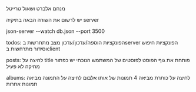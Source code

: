 מנחם אלברט ושאול טרייטל

יש לרשום את השורה הבאה בתיקיה server

json-server --watch db.json --port 3500

todos:
הפונקציות הוספה/עדכון/עדכון מצב מתחרשות בserver
הפונקציות חיפוש וסידור מתרחשות בclient

posts:
לחיצה על title פותחת את גוף הפוסט
לפוסטים של המשתמש הנוכחי יש כפתור מחיקה לא פעיל

albums:
לחיצה על כותרת מביאה 4 תמונות של אותו אלבום
לחיצה על התמונה מביאה תמונות אחרות